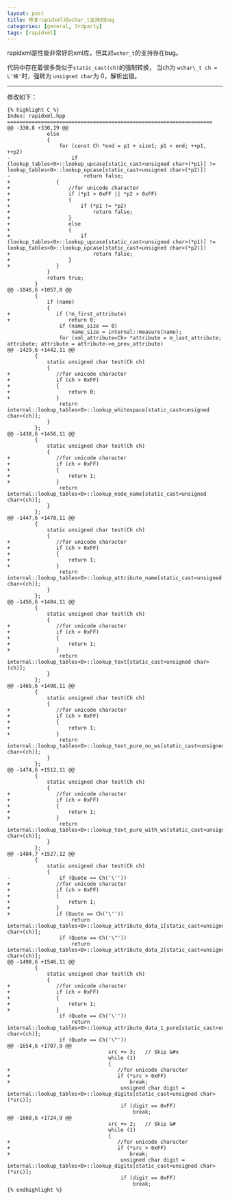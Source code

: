 ```yaml
---
layout: post
title: 修复rapidxml对wchar_t支持的bug
categories: [general, 3rdparty]
tags: [rapidxml]
---
```


rapidxml是性能非常好的xml库，但其对`wchar_t`的支持存在bug。

	
代码中存在着很多类似于`static_cast(ch)`的强制转换，
当ch为 `wchar\_t ch = L'稀'`时，强转为 `unsigned char`为 0，解析出错。

----------

修改如下：

	{% highlight C %}
	Index: rapidxml.hpp
	===================================================================
	@@ -330,8 +330,19 @@
	             else
	             {
	                 for (const Ch *end = p1 + size1; p1 < end; ++p1, ++p2)
	-                    if (lookup_tables<0>::lookup_upcase[static_cast<unsigned char>(*p1)] != lookup_tables<0>::lookup_upcase[static_cast<unsigned char>(*p2)])
	-                        return false;
	+				{
	+					//for unicode character
	+					if (*p1 > 0xFF || *p2 > 0xFF)
	+					{
	+						if (*p1 != *p2)
	+							return false;
	+					}
	+					else
	+					{
	+						if (lookup_tables<0>::lookup_upcase[static_cast<unsigned char>(*p1)] != lookup_tables<0>::lookup_upcase[static_cast<unsigned char>(*p2)])
	+							return false;
	+					}
	+				}
	             }
	             return true;
	         }
	@@ -1046,6 +1057,8 @@
	         {
	             if (name)
	             {
	+				if (!m_first_attribute)
	+					return 0;
	                 if (name_size == 0)
	                     name_size = internal::measure(name);
	                 for (xml_attribute<Ch> *attribute = m_last_attribute; attribute; attribute = attribute->m_prev_attribute)
	@@ -1429,6 +1442,11 @@
	         {
	             static unsigned char test(Ch ch)
	             {
	+				//for unicode character
	+				if (ch > 0xFF)
	+				{
	+					return 0;
	+				}
	                 return internal::lookup_tables<0>::lookup_whitespace[static_cast<unsigned char>(ch)];
	             }
	         };
	@@ -1438,6 +1456,11 @@
	         {
	             static unsigned char test(Ch ch)
	             {
	+				//for unicode character
	+				if (ch > 0xFF)
	+				{
	+					return 1;
	+				}
	                 return internal::lookup_tables<0>::lookup_node_name[static_cast<unsigned char>(ch)];
	             }
	         };
	@@ -1447,6 +1470,11 @@
	         {
	             static unsigned char test(Ch ch)
	             {
	+				//for unicode character
	+				if (ch > 0xFF)
	+				{
	+					return 1;
	+				}
	                 return internal::lookup_tables<0>::lookup_attribute_name[static_cast<unsigned char>(ch)];
	             }
	         };
	@@ -1456,6 +1484,11 @@
	         {
	             static unsigned char test(Ch ch)
	             {
	+				//for unicode character
	+				if (ch > 0xFF)
	+				{
	+					return 1;
	+				}
	                 return internal::lookup_tables<0>::lookup_text[static_cast<unsigned char>(ch)];
	             }
	         };
	@@ -1465,6 +1498,11 @@
	         {
	             static unsigned char test(Ch ch)
	             {
	+				//for unicode character
	+				if (ch > 0xFF)
	+				{
	+					return 1;
	+				}
	                 return internal::lookup_tables<0>::lookup_text_pure_no_ws[static_cast<unsigned char>(ch)];
	             }
	         };
	@@ -1474,6 +1512,11 @@
	         {
	             static unsigned char test(Ch ch)
	             {
	+				//for unicode character
	+				if (ch > 0xFF)
	+				{
	+					return 1;
	+				}
	                 return internal::lookup_tables<0>::lookup_text_pure_with_ws[static_cast<unsigned char>(ch)];
	             }
	         };
	@@ -1484,7 +1527,12 @@
	         {
	             static unsigned char test(Ch ch)
	             {
	-                if (Quote == Ch('\''))
	+				//for unicode character
	+				if (ch > 0xFF)
	+				{
	+					return 1;
	+				}
	+				if (Quote == Ch('\''))
	                     return internal::lookup_tables<0>::lookup_attribute_data_1[static_cast<unsigned char>(ch)];
	                 if (Quote == Ch('\"'))
	                     return internal::lookup_tables<0>::lookup_attribute_data_2[static_cast<unsigned char>(ch)];
	@@ -1498,6 +1546,11 @@
	         {
	             static unsigned char test(Ch ch)
	             {
	+				//for unicode character
	+				if (ch > 0xFF)
	+				{
	+					return 1;
	+				}
	                 if (Quote == Ch('\''))
	                     return internal::lookup_tables<0>::lookup_attribute_data_1_pure[static_cast<unsigned char>(ch)];
	                 if (Quote == Ch('\"'))
	@@ -1654,6 +1707,9 @@
	                                 src += 3;   // Skip &#x
	                                 while (1)
	                                 {
	+									//for unicode character
	+									if (*src > 0xFF)
	+										break;
	                                     unsigned char digit = internal::lookup_tables<0>::lookup_digits[static_cast<unsigned char>(*src)];
	                                     if (digit == 0xFF)
	                                         break;
	@@ -1668,6 +1724,9 @@
	                                 src += 2;   // Skip &#
	                                 while (1)
	                                 {
	+									//for unicode character
	+									if (*src > 0xFF)
	+										break;
	                                     unsigned char digit = internal::lookup_tables<0>::lookup_digits[static_cast<unsigned char>(*src)];
	                                     if (digit == 0xFF)
	                                         break;
	{% endhighlight %}
